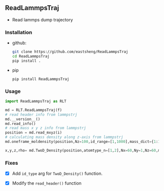 ## ReadLammpsTraj
- Read lammps dump trajectory

### Installation

- github:

  ```bash
  git clone https://github.com/eastsheng/ReadLammpsTraj
  cd ReadLammpsTraj
  pip install .
  ```

- pip

  ```
  pip install ReadLammpsTraj
  ```

  

### Usage

```python
import ReadLammpsTraj as RLT

md = RLT.ReadLammpsTraj(f)
# read header info from lammpstrj 
md.__version__()
md.read_info()
# read mass x y z info from lammpstrj 
position = md.read_mxyz(i)
# calculating mass density along z-axis from lammpstrj 
md.oneframe_moldensity(position,Nz=100,id_range=[1,1000],mass_dict={1:15.9994,2:1.00797},id_type="atom",density_type="mass",direction="z")

x,y,z,rho= md.TwoD_Density(position,atomtype_n=[1,2],Nx=60,Ny=1,Nz=60,mass_or_number="mass",id_type="atom")
```



### Fixes

- [x] Add `id_type` arg for `TwoD_Density()` function.
- [x] Modify the `read_header()` function

